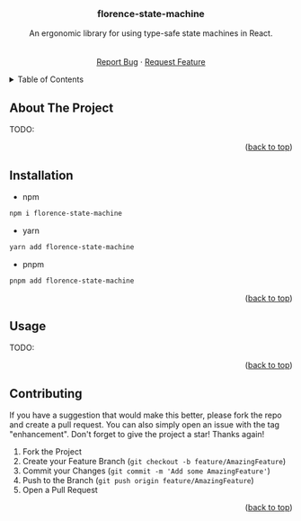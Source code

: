 <!-- Improved compatibility of back to top link: See: https://github.com/othneildrew/Best-README-Template/pull/73 -->

<a name="readme-top"></a>

<!--
*** Created from [this template](https://github.com/othneildrew/Best-README-Template)
-->

<!-- [![Contributors][contributors-shield]][contributors-url]
[![Forks][forks-shield]][forks-url]
[![Stargazers][stars-shield]][stars-url]
[![Issues][issues-shield]][issues-url] -->

<!-- PROJECT LOGO -->
<br />
<div align="center">
  <!-- <a href="https://github.com/mieszkosabo/florence-state-machine">
    <img src="images/logo.png" alt="Logo" width="80" height="80">
  </a> -->

<h3 align="center">florence-state-machine</h3>

  <p align="center">
    An ergonomic library for using type-safe state machines in React.
    <br />
    <!-- <a href="https://github.com/mieszkosabo/florence-state-machine"><strong>Explore the docs »</strong></a> -->
    <br />
    <br />
    <!-- <a href="https://github.com/mieszkosabo/florence-state-machine">View Demo</a> -->
    <!-- · -->
    <a href="https://github.com/mieszkosabo/florence-state-machine/issues">Report Bug</a>
    ·
    <a href="https://github.com/mieszkosabo/florence-state-machine/issues/add">Request Feature</a>
  </p>
</div>

<!-- TABLE OF CONTENTS -->
<details>
  <summary>Table of Contents</summary>
  <ol>
    <li>
      <a href="#about-the-project">About The Project</a>
    </li>
    <li>
      <a href="#installation">Installation</a>
    </li>
    <li><a href="#usage">Usage</a></li>
    <!-- <li><a href="#roadmap">Roadmap</a></li> -->
    <li><a href="#contributing">Contributing</a></li>
  </ol>
</details>

<!-- ABOUT THE PROJECT -->

## About The Project

<!-- [![Product Name Screen Shot][product-screenshot]](https://example.com) -->

TODO:

<!-- Here's a blank template to get started: To avoid retyping too much info. Do a search and replace with your text editor for the following: `mieszkosabo`, `florence-state-machine`, `twitter_handle`, `linkedin_username`, `email_client`, `email`, `project_title`, `project_description` -->

<p align="right">(<a href="#readme-top">back to top</a>)</p>

<!-- GETTING STARTED -->

## Installation

- npm

```sh
npm i florence-state-machine
```

- yarn

```sh
yarn add florence-state-machine
```

- pnpm

```sh
pnpm add florence-state-machine
```

<p align="right">(<a href="#readme-top">back to top</a>)</p>

<!-- USAGE EXAMPLES -->

## Usage

TODO:

<!-- _For more examples, please refer to the [Documentation](https://example.com)_ -->

<p align="right">(<a href="#readme-top">back to top</a>)</p>

<!-- ROADMAP -->
<!--
## Roadmap

- [ ] Feature 1
- [ ] Feature 2
- [ ] Feature 3
  - [ ] Nested Feature

See the [open issues](https://github.com/mieszkosabo/florence-state-machine/issues) for a full list of proposed features (and known issues).

<p align="right">(<a href="#readme-top">back to top</a>)</p> -->

<!-- CONTRIBUTING -->

## Contributing

If you have a suggestion that would make this better, please fork the repo and create a pull request. You can also simply open an issue with the tag "enhancement".
Don't forget to give the project a star! Thanks again!

1. Fork the Project
2. Create your Feature Branch (`git checkout -b feature/AmazingFeature`)
3. Commit your Changes (`git commit -m 'Add some AmazingFeature'`)
4. Push to the Branch (`git push origin feature/AmazingFeature`)
5. Open a Pull Request

<p align="right">(<a href="#readme-top">back to top</a>)</p>

[contributors-shield]: https://img.shields.io/github/contributors/mieszkosabo/florence-state-machine.svg?style=for-the-badge
[contributors-url]: https://github.com/mieszkosabo/florence-state-machine/graphs/contributors
[forks-shield]: https://img.shields.io/github/forks/mieszkosabo/florence-state-machine.svg?style=for-the-badge
[forks-url]: https://github.com/mieszkosabo/florence-state-machine/network/members
[stars-shield]: https://img.shields.io/github/stars/mieszkosabo/florence-state-machine.svg?style=for-the-badge
[stars-url]: https://github.com/mieszkosabo/florence-state-machine/stargazers
[issues-shield]: https://img.shields.io/github/issues/mieszkosabo/florence-state-machine.svg?style=for-the-badge
[issues-url]: https://github.com/mieszkosabo/florence-state-machine/issues
